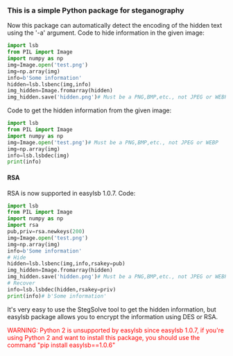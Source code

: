 <p><span><span style="font-family:Verdana, Arial, Helvetica, sans-serif;line-height:19px;text-indent:26px;"><span style="font-size:14px;"><span style="font-family:Arial;line-height:26px;"><br></span></span></span></span></p>

### This is a simple Python package for steganography

Now this package can automatically detect the encoding of the hidden text using the '-a' argument.
Code to hide information in the given image:
```python
import lsb
from PIL import Image
import numpy as np
img=Image.open('test.png')
img=np.array(img)
info=b'Some information'
hidden=lsb.lsbenc(img,info)
img_hidden=Image.fromarray(hidden)
img_hidden.save('hidden.png')# Must be a PNG,BMP,etc., not JPEG or WEBP
```

Code to get the hidden information from the given image:
```python
import lsb
from PIL import Image
import numpy as np
img=Image.open('test.png')# Must be a PNG,BMP,etc., not JPEG or WEBP
img=np.array(img)
info=lsb.lsbdec(img)
print(info)
```
#### RSA

RSA is now supported in easylsb 1.0.7.
Code:
```python
import lsb
from PIL import Image
import numpy as np
import rsa
pub,priv=rsa.newkeys(200)
img=Image.open('test.png')
img=np.array(img)
info=b'Some information'
# Hide
hidden=lsb.lsbenc(img,info,rsakey=pub)
img_hidden=Image.fromarray(hidden)
img_hidden.save('hidden.png')# Must be a PNG,BMP,etc., not JPEG or WEBP
# Recover
info=lsb.lsbdec(hidden,rsakey=priv)
print(info)# b'Some information'
```

It's very easy to use the StegSolve tool to get the hidden information, but easylsb package allows you to encrypt the information using DES or RSA.

<font color="red">WARNING: Python 2 is unsupported by easylsb since easylsb 1.0.7, if you're using Python 2 and want to install this package, you should use the command "pip install easylsb==1.0.6"</font>